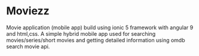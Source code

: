 # Moviezz
Movie application (mobile app) build using ionic 5 framework with angular 9 and html,css. A simple hybrid mobile app used for searching movies/series/short movies and getting detailed information using omdb search movie api.
